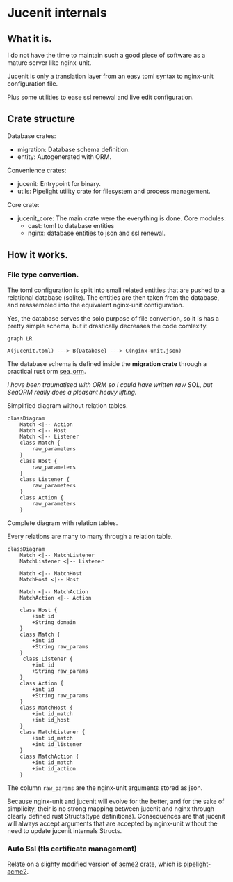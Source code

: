 # Jucenit internals

## What it is.

I do not have the time to maintain such a good piece of software
as a mature server like nginx-unit.

Jucenit is only a translation layer from an easy toml syntax
to nginx-unit configuration file.

Plus some utilities to ease ssl renewal and live edit configuration.

## Crate structure

Database crates:

- migration: Database schema definition.
- entity: Autogenerated with ORM.

Convenience crates:

- jucenit: Entrypoint for binary.
- utils: Pipelight utility crate for filesystem and process management.

Core crate:

- jucenit_core: The main crate were the everything is done.
  Core modules:
  - cast: toml to database entities
  - nginx: database entities to json and ssl renewal.

## How it works.

### File type convertion.

The toml configuration is split into small related entities that are pushed to a relational database (sqlite).
The entities are then taken from the database,
and reassembled into the equivalent nginx-unit configuration.

Yes, the database serves the solo purpose of file convertion,
so it is has a pretty simple schema, but it drastically decreases the code comlexity.

```mermaid
graph LR

A(jucenit.toml) ---> B{Database} ---> C(nginx-unit.json)

```

The database schema is defined inside the **migration crate** through a practical rust orm
[sea_orm](https://www.sea-ql.org/SeaORM/docs/index/).

_I have been traumatised with ORM so I could have written raw SQL, but SeaORM really
does a pleasant heavy lifting._

Simplified diagram without relation tables.

```mermaid
classDiagram
    Match <|-- Action
    Match <|-- Host
    Match <|-- Listener
    class Match {
        raw_parameters
    }
    class Host {
        raw_parameters
    }
    class Listener {
        raw_parameters
    }
    class Action {
        raw_parameters
    }

```

Complete diagram with relation tables.

Every relations are many to many through a relation table.

```mermaid
classDiagram
    Match <|-- MatchListener
    MatchListener <|-- Listener

    Match <|-- MatchHost
    MatchHost <|-- Host

    Match <|-- MatchAction
    MatchAction <|-- Action

    class Host {
        +int id
        +String domain
    }
    class Match {
        +int id
        +String raw_params
    }
     class Listener {
        +int id
        +String raw_params
    }
    class Action {
        +int id
        +String raw_params
    }
    class MatchHost {
        +int id_match
        +int id_host
    }
    class MatchListener {
        +int id_match
        +int id_listener
    }
    class MatchAction {
        +int id_match
        +int id_action
    }
```

The column `raw_params` are the nginx-unit arguments stored as json.

Because nginx-unit and jucenit will evolve for the better, and for the sake of simplicity,
their is no strong mapping between jucenit and nginx through clearly defined rust Structs(type definitions).
Consequences are that jucenit will always accept arguments that are accepted by nginx-unit
without the need to update jucenit internals Structs.

### Auto Ssl (tls certificate management)

Relate on a slighty modified version of [acme2](https://docs.rs/acme2/latest/acme2/) crate,
which is [pipelight-acme2](https://github.com/pipelight/acme2).
